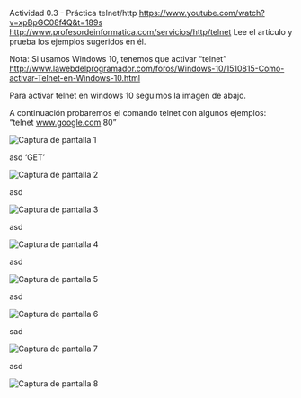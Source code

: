 Actividad 0.3 - Práctica telnet/http
https://www.youtube.com/watch?v=xpBpGC08f4Q&t=189s
http://www.profesordeinformatica.com/servicios/http/telnet
Lee el artículo y prueba los ejemplos sugeridos en él.

Nota: Si usamos Windows 10, tenemos que activar “telnet”
http://www.lawebdelprogramador.com/foros/Windows-10/1510815-Como-activar-Telnet-en-Windows-10.html

Para activar telnet en windows 10 seguimos la imagen de abajo.


A continuación probaremos el comando telnet con algunos ejemplos:
“telnet www.google.com 80”

![Captura de pantalla 1](https://github.com/user-attachments/assets/fe1c0e4b-8a44-4d73-b268-b9ae8cd018ab)


asd
‘GET’

![Captura de pantalla 2](https://github.com/user-attachments/assets/3101f2e7-9aeb-42a1-bf64-e12621f87241)


asd

![Captura de pantalla 3](https://github.com/user-attachments/assets/51aea4b4-ecaa-4234-a597-4dbc7a8ebc2c)

asd

![Captura de pantalla 4](https://github.com/user-attachments/assets/4ea2ae5f-7b3e-4363-b1c2-043b0499680a)

asd

![Captura de pantalla 5](https://github.com/user-attachments/assets/e84a5696-2f22-48bc-a9e1-44ada2d9cbbf)

asd

![Captura de pantalla 6](https://github.com/user-attachments/assets/c2678419-2673-47a3-a69a-c2968326a909)

sad

![Captura de pantalla 7](https://github.com/user-attachments/assets/f384879b-72a6-476b-9ca8-50d6c65af8b5)

asd

![Captura de pantalla 8](https://github.com/user-attachments/assets/772c7086-0fd2-43e8-9444-5cc44c78ee35)

